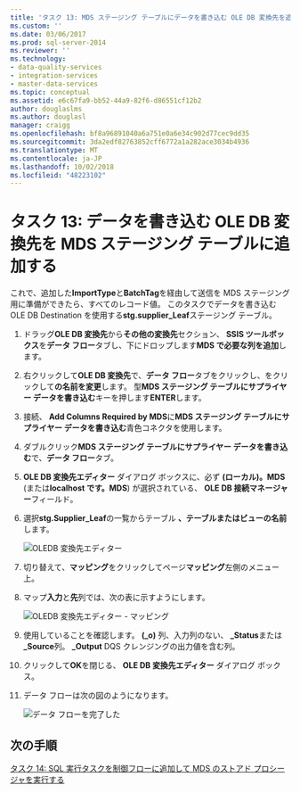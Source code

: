 ```yaml
---
title: 'タスク 13: MDS ステージング テーブルにデータを書き込む OLE DB 変換先を追加する |Microsoft Docs'
ms.custom: ''
ms.date: 03/06/2017
ms.prod: sql-server-2014
ms.reviewer: ''
ms.technology:
- data-quality-services
- integration-services
- master-data-services
ms.topic: conceptual
ms.assetid: e6c67fa9-bb52-44a9-82f6-d86551cf12b2
author: douglaslms
ms.author: douglasl
manager: craigg
ms.openlocfilehash: bf8a96891040a6a751e0a6e34c902d77cec9dd35
ms.sourcegitcommit: 3da2edf82763852cff6772a1a282ace3034b4936
ms.translationtype: MT
ms.contentlocale: ja-JP
ms.lasthandoff: 10/02/2018
ms.locfileid: "48223102"
---
```

# <a name="task-13-adding-ole-db-destination-to-write-data-to-mds-staging-table"></a>タスク 13: データを書き込む OLE DB 変換先を MDS ステージング テーブルに追加する
  これで、追加した**ImportType**と**BatchTag**を経由して送信を MDS ステージング用に準備ができたら、すべてのレコード値。 このタスクでデータを書き込む OLE DB Destination を使用する**stg.supplier_Leaf**ステージング テーブル。  
  
1.  ドラッグ**OLE DB 変換先**から**その他の変換先**セクション、 **SSIS ツールボックス**を**データ フロー**タブし、下にドロップします**MDS で必要な列を追加**します。  
  
2.  右クリックして**OLE DB 変換先**で、**データ フロー**タブをクリックし、をクリックして**の名前を変更**します。 型**MDS ステージング テーブルにサプライヤー データを書き込む**キーを押します**ENTER**します。  
  
3.  接続、 **Add Columns Required by MDS**に**MDS ステージング テーブルにサプライヤー データを書き込む**青色コネクタを使用します。  
  
4.  ダブルクリック**MDS ステージング テーブルにサプライヤー データを書き込む**で、**データ フロー**タブ。  
  
5.  **OLE DB 変換先エディター**  ダイアログ ボックスに、必ず **(ローカル)。MDS** (または**localhost です。MDS**) が選択されている、 **OLE DB 接続マネージャー**フィールド。  
  
6.  選択**stg.Supplier_Leaf**の一覧からテーブル **、テーブルまたはビューの名前**します。  
  
     ![OLEDB 変換先エディター](../../2014/tutorials/media/et-addingoledbdestinationtowdtomdsst-01.jpg "OLEDB 変換先エディター")  
  
7.  切り替えて、**マッピング**をクリックしてページ**マッピング**左側のメニュー上。  
  
8.  マップ**入力**と**先**列では、次の表に示すようにします。  
  
     ![OLEDB 変換先エディター - マッピング](../../2014/tutorials/media/et-addingoledbdestinationtowdtomdsst-02.jpg "OLEDB 変換先エディター - マッピング")  
  
9. 使用していることを確認します。 **(_o)** 列、入力列のない、 **_Status**または **_Source**列。 **_Output** DQS クレンジングの出力値を含む列。  
  
10. クリックして**OK**を閉じる、 **OLE DB 変換先エディター**  ダイアログ ボックス。  
  
11. データ フローは次の図のようになります。  
  
     ![データ フローを完了した](../../2014/tutorials/media/et-addingoledbdestinationtowdtomdsst-03.jpg "データ フローの完了")  
  
## <a name="next-step"></a>次の手順  
 [タスク 14: SQL 実行タスクを制御フローに追加して MDS のストアド プロシージャを実行する](../../2014/tutorials/task-14-add-execute-to-control-flow-run-mds-stored-procedure.md)  
  
  
